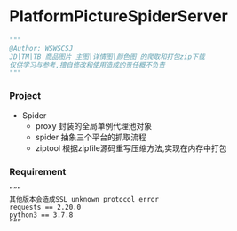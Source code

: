 # PlatformPictureSpiderServer

```python
"""
@Author: WSWSCSJ
JD|TM|TB 商品图片 主图|详情图|颜色图 的爬取和打包zip下载
仅供学习与参考,擅自修改和使用造成的责任概不负责
"""
```
### Project
+ Spider
    + proxy 封装的全局单例代理池对象
    + spider 抽象三个平台的抓取流程
    + ziptool 根据zipfile源码重写压缩方法,实现在内存中打包

### Requirement
```
“”“
其他版本会造成SSL unknown protocol error
requests == 2.20.0
python3 == 3.7.8
”“”
```
